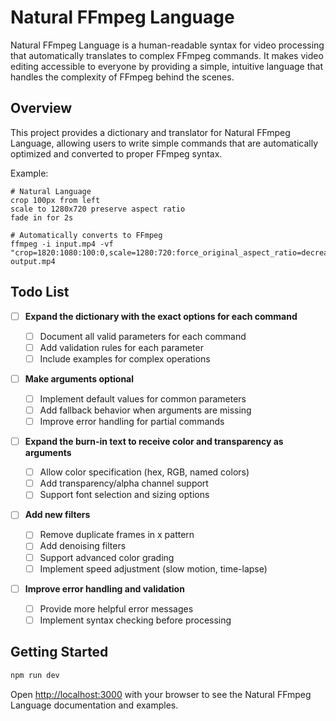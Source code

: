 # Natural FFmpeg Language

Natural FFmpeg Language is a human-readable syntax for video processing that automatically translates to complex FFmpeg commands. It makes video editing accessible to everyone by providing a simple, intuitive language that handles the complexity of FFmpeg behind the scenes.

## Overview

This project provides a dictionary and translator for Natural FFmpeg Language, allowing users to write simple commands that are automatically optimized and converted to proper FFmpeg syntax.

Example:

```
# Natural Language
crop 100px from left
scale to 1280x720 preserve aspect ratio
fade in for 2s

# Automatically converts to FFmpeg
ffmpeg -i input.mp4 -vf "crop=1820:1080:100:0,scale=1280:720:force_original_aspect_ratio=decrease,fade=in:0:2" output.mp4
```

## Todo List

- [ ] **Expand the dictionary with the exact options for each command**

  - [ ] Document all valid parameters for each command
  - [ ] Add validation rules for each parameter
  - [ ] Include examples for complex operations

- [ ] **Make arguments optional**

  - [ ] Implement default values for common parameters
  - [ ] Add fallback behavior when arguments are missing
  - [ ] Improve error handling for partial commands

- [ ] **Expand the burn-in text to receive color and transparency as arguments**

  - [ ] Allow color specification (hex, RGB, named colors)
  - [ ] Add transparency/alpha channel support
  - [ ] Support font selection and sizing options

- [ ] **Add new filters**

  - [ ] Remove duplicate frames in x pattern
  - [ ] Add denoising filters
  - [ ] Support advanced color grading
  - [ ] Implement speed adjustment (slow motion, time-lapse)

- [ ] **Improve error handling and validation**

  - [ ] Provide more helpful error messages
  - [ ] Implement syntax checking before processing

## Getting Started

```bash
npm run dev
```

Open [http://localhost:3000](http://localhost:3000) with your browser to see the Natural FFmpeg Language documentation and examples.
